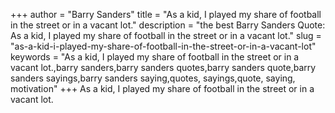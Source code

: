 +++
author = "Barry Sanders"
title = "As a kid, I played my share of football in the street or in a vacant lot."
description = "the best Barry Sanders Quote: As a kid, I played my share of football in the street or in a vacant lot."
slug = "as-a-kid-i-played-my-share-of-football-in-the-street-or-in-a-vacant-lot"
keywords = "As a kid, I played my share of football in the street or in a vacant lot.,barry sanders,barry sanders quotes,barry sanders quote,barry sanders sayings,barry sanders saying,quotes, sayings,quote, saying, motivation"
+++
As a kid, I played my share of football in the street or in a vacant lot.
